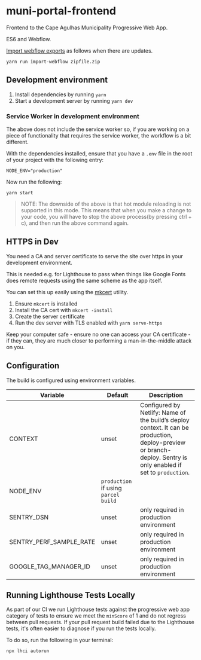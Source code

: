 # muni-portal-frontend

Frontend to the Cape Agulhas Municipality Progressive Web App.

ES6 and Webflow.

[Import webflow exports](https://www.npmjs.com/package/import-webflow-export) as follows when there are updates.

    yarn run import-webflow zipfile.zip

## Development environment

1. Install dependencies by running `yarn`
2. Start a development server by running `yarn dev`

### Service Worker in development environment

The above does not include the service worker so, if you are working on a piece of functionality that requires the service worker, the workflow is a bit different.

With the dependencies installed, ensure that you have a `.env` file in the root of your project with the following entry:

```
NODE_ENV="production"
```

Now run the following:

```
yarn start
```

> NOTE: The downside of the above is that hot module reloading is not supported in this mode. This means that when you make a change to your code, you will have to stop the above process(by pressing ctrl + c), and then run the above command again.

## HTTPS in Dev

You need a CA and server certificate to serve the site over https in your
development environment.

This is needed e.g. for Lighthouse to pass when things like Google Fonts
does remote requests using the same scheme as the app itself.

You can set this up easily using the [mkcert](https://mkcert.org/) utility.

1. Ensure `mkcert` is installed
2. Install the CA cert with `mkcert -install`
3. Create the server certificate
4. Run the dev server with TLS enabled with `yarn serve-https`

Keep your computer safe - ensure no one can access your CA certificate - if they
can, they are much closer to performing a man-in-the-middle attack on you.

## Configuration

The build is configured using environment variables.

| Variable                | Default                              | Description                                                                                                                                                      |
| ----------------------- | ------------------------------------ | ---------------------------------------------------------------------------------------------------------------------------------------------------------------- |
| CONTEXT                 | unset                                | Configured by Netlify: Name of the build’s deploy context. It can be production, deploy-preview or branch-deploy. Sentry is only enabled if set to `production`. |
| NODE_ENV                | `production` if using `parcel build` |                                                                                                                                                                  |
| SENTRY_DSN              | unset                                | only required in production environment                                                                                                                          |
| SENTRY_PERF_SAMPLE_RATE | unset                                | only required in production environment                                                                                                                          |
| GOOGLE_TAG_MANAGER_ID   | unset                                | only required in production environment                                                                                                                          |

## Running Lighthouse Tests Locally

As part of our CI we run Lighthouse tests against the progressive web app category of tests to ensure we meet the `minScore` of 1 and do not regress between pull requests. If your pull request build failed due to the Lighthouse tests, it's often easier to diagnose if you run the tests locally.

To do so, run the following in your terminal:

```
npx lhci autorun
```
